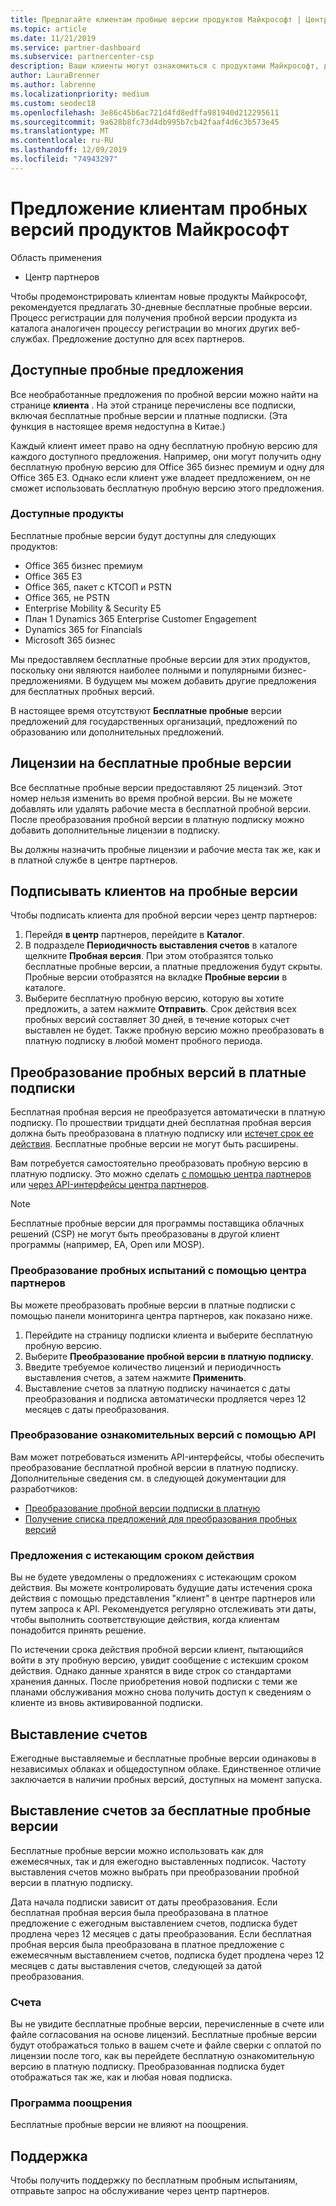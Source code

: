 ```yaml
---
title: Предлагайте клиентам пробные версии продуктов Майкрософт | Центр партнеров
ms.topic: article
ms.date: 11/21/2019
ms.service: partner-dashboard
ms.subservice: partnercenter-csp
description: Ваши клиенты могут ознакомиться с продуктами Майкрософт, доступными по подписке, в течение 30 дней. Подпишитесь на эти пробные версии в каталоге так же, как и многие другие веб-службы.
author: LauraBrenner
ms.author: labrenne
ms.localizationpriority: medium
ms.custom: seodec18
ms.openlocfilehash: 3e86c45b6ac721d4fd8edffa981940d212295611
ms.sourcegitcommit: 9a628b8fc73d4db995b7cb42faaf4d6c3b573e45
ms.translationtype: MT
ms.contentlocale: ru-RU
ms.lasthandoff: 12/09/2019
ms.locfileid: "74943297"
---
```

# <a name="offer-your-customers-trials-of-microsoft-products"></a>Предложение клиентам пробных версий продуктов Майкрософт

Область применения

- Центр партнеров

Чтобы продемонстрировать клиентам новые продукты Майкрософт, рекомендуется предлагать 30-дневные бесплатные пробные версии. Процесс регистрации для получения пробной версии продукта из каталога аналогичен процессу регистрации во многих других веб-службах. Предложение доступно для всех партнеров.

## <a name="available-trial-offers"></a>Доступные пробные предложения

Все необработанные предложения по пробной версии можно найти на странице **клиента** . На этой странице перечислены все подписки, включая бесплатные пробные версии и платные подписки. (Эта функция в настоящее время недоступна в Китае.)

Каждый клиент имеет право на одну бесплатную пробную версию для каждого доступного предложения. Например, они могут получить одну бесплатную пробную версию для Office 365 бизнес премиум и одну для Office 365 E3. Однако если клиент уже владеет предложением, он не сможет использовать бесплатную пробную версию этого предложения.

### <a name="available-products"></a>Доступные продукты

Бесплатные пробные версии будут доступны для следующих продуктов:

- Office 365 бизнес премиум
- Office 365 E3
- Office 365, пакет с КТСОП и PSTN
- Office 365, не PSTN
- Enterprise Mobility & Security E5
- План 1 Dynamics 365 Enterprise Customer Engagement
- Dynamics 365 for Financials
- Microsoft 365 бизнес

Мы предоставляем бесплатные пробные версии для этих продуктов, поскольку они являются наиболее полными и популярными бизнес-предложениями. В будущем мы можем добавить другие предложения для бесплатных пробных версий.

В настоящее время отсутствуют **Бесплатные пробные** версии предложений для государственных организаций, предложений по образованию или дополнительных предложений.

## <a name="licenses-for-free-trial-offers"></a>Лицензии на бесплатные пробные версии

Все бесплатные пробные версии предоставляют 25 лицензий. Этот номер нельзя изменить во время пробной версии. Вы не можете добавлять или удалять рабочие места в бесплатной пробной версии. После преобразования пробной версии в платную подписку можно добавить дополнительные лицензии в подписку.

Вы должны назначить пробные лицензии и рабочие места так же, как и в платной службе в центре партнеров.

## <a name="sign-customers-up-for-trials"></a>Подписывать клиентов на пробные версии

Чтобы подписать клиента для пробной версии через центр партнеров:

1. Перейдя **в центр** партнеров, перейдите в **Каталог**. 
2. В подразделе **Периодичность выставления счетов** в каталоге щелкните **Пробная версия**. При этом отобразятся только бесплатные пробные версии, а платные предложения будут скрыты. Пробные версии отобразятся на вкладке **Пробные версии** в каталоге.
3. Выберите бесплатную пробную версию, которую вы хотите предложить, а затем нажмите **Отправить**. Срок действия всех пробных версий составляет 30 дней, в течение которых счет выставлен не будет. Также пробную версию можно преобразовать в платную подписку в любой момент пробного периода.

## <a name="converting-trials-to-paid-subscriptions"></a>Преобразование пробных версий в платные подписки

Бесплатная пробная версия не преобразуется автоматически в платную подписку. По прошествии тридцати дней бесплатная пробная версия должна быть преобразована в платную подписку или [истечет срок ее действия](#expiring-offers). Бесплатные пробные версии не могут быть расширены.

Вам потребуется самостоятельно преобразовать пробную версию в платную подписку. Это можно сделать [с помощью центра партнеров](#convert-trials-using-partner-center) или [через API-интерфейсы центра партнеров](#convert-trials-using-apis).

> [!NOTE]
> Бесплатные пробные версии для программы поставщика облачных решений (CSP) не могут быть преобразованы в другой клиент программы (например, EA, Open или MOSP).

### <a name="convert-trials-using-partner-center"></a>Преобразование пробных испытаний с помощью центра партнеров

Вы можете преобразовать пробные версии в платные подписки с помощью панели мониторинга центра партнеров, как показано ниже.

1. Перейдите на страницу подписки клиента и выберите бесплатную пробную версию.
2. Выберите **Преобразование пробной версии в платную подписку**.
3. Введите требуемое количество лицензий и периодичность выставления счетов, а затем нажмите **Применить**.
4. Выставление счетов за платную подписку начинается с даты преобразования и подписка автоматически продляется через 12 месяцев с даты преобразования. 

### <a name="convert-trials-using-apis"></a>Преобразование ознакомительных версий с помощью API

Вам может потребоваться изменить API-интерфейсы, чтобы обеспечить преобразование бесплатной пробной версии в платную подписку. Дополнительные сведения см. в следующей документации для разработчиков:

- [Преобразование пробной версии подписки в платную](https://docs.microsoft.com/partner-center/develop/convert-a-trial-subscription-to-paid)
- [Получение списка предложений для преобразования пробных версий](https://docs.microsoft.com/partner-center/develop/get-a-list-of-trial-conversion-offers)

### <a name="expiring-offers"></a>Предложения с истекающим сроком действия

Вы не будете уведомлены о предложениях с истекающим сроком действия. Вы можете контролировать будущие даты истечения срока действия с помощью представления "клиент" в центре партнеров или путем запроса к API. Рекомендуется регулярно отслеживать эти даты, чтобы выполнить соответствующие действия, когда клиентам понадобится принять решение.

По истечении срока действия пробной версии клиент, пытающийся войти в эту пробную версию, увидит сообщение с истекшим сроком действия. Однако данные хранятся в виде строк со стандартами хранения данных. После приобретения новой подписки с теми же планами обслуживания можно снова получить доступ к сведениям о клиенте из вновь активированной подписки.

## <a name="billing"></a>Выставление счетов

Ежегодные выставляемые и бесплатные пробные версии одинаковы в независимых облаках и общедоступном облаке. Единственное отличие заключается в наличии пробных версий, доступных на момент запуска.

## <a name="billing-for-free-trials"></a>Выставление счетов за бесплатные пробные версии

Бесплатные пробные версии можно использовать как для ежемесячных, так и для ежегодно выставленных подписок. Частоту выставления счетов можно выбрать при преобразовании пробной версии в платную подписку.

Дата начала подписки зависит от даты преобразования. Если бесплатная пробная версия была преобразована в платное предложение с ежегодным выставлением счетов, подписка будет продлена через 12 месяцев с даты преобразования. Если бесплатная пробная версия была преобразована в платное предложение с ежемесячным выставлением счетов, подписка будет продлена через 12 месяцев с даты выставления счетов, следующей за датой преобразования.

### <a name="invoices"></a>Счета

Вы не увидите бесплатные пробные версии, перечисленные в счете или файле согласования на основе лицензий. Бесплатные пробные версии будут отображаться только в вашем счете и файле сверки с оплатой по лицензии после того, как вы перейдете бесплатную ознакомительную версию в платную подписку. Преобразованная подписка будет отображаться так же, как и любая новая подписка.

### <a name="incentives"></a>Программа поощрения

Бесплатные пробные версии не влияют на поощрения.

## <a name="support"></a>Поддержка

Чтобы получить поддержку по бесплатным пробным испытаниям, отправьте запрос на обслуживание через центр партнеров.
